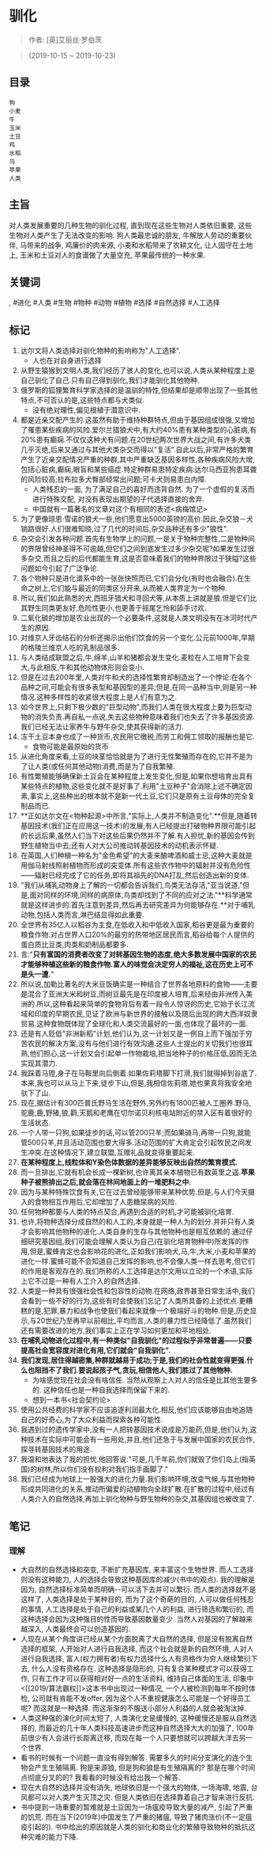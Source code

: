 # 驯化

> 作者: [英]艾丽丝·罗伯茨

> (2019-10-15 ~ 2019-10-23)

## 目录
```
狗
小麦
牛
玉米
土豆
鸡
水稻
马
苹果
人类
```

## 主旨
对人类发展重要的几种生物的驯化过程, 直到现在这些生物对人类依旧重要, 这些生物对人类产生了无法改变的影响. 狗人类最忠诚的朋友, 牛解放人劳动的重要伙伴, 马带来的战争, 鸡廉价的肉来源, 小麦和水稻带来了农耕文化, 让人固守在土地上, 玉米和土豆对人的食谱做了大量空充, 苹果最传统的一种水果.

## 关键词
, #进化 #人类 #生物 #物种 #动物 #植物 #选择 #自然选择 #人工选择


## 标记
1. 达尔文将人类选择对驯化物种的影响称为"人工选择".
    * 人也在对自身进行选择
2. 从野生猿猴到文明人类,我们经历了骇人的变化,也可以说,人类从某种程度上是自己驯化了自己.只有自己得到驯化,我们才能驯化其他物种.
3. 俄罗斯的狐狸繁育科学家选择的是温驯的特性,但结果却是顺带出现了一些其他特点,不可否认的是,这些特点都与犬类似.
    * 没有绝对理性,偏见根植于潜意识中.
5. 都是近亲交配产生的.这虽然有助于维持种群特点,但由于基因组成很强,又增加了罹患某些疾病的风险.爱尔兰猎狼犬中,有大约40%患有某种类型的心脏病,有20%患有癫痫.不仅仅这种犬有问题.在20世纪两次世界大战之间,有许多犬类几乎灭绝,后来又通过与其他犬类杂交而得以"复活".自此以后,非常严格的繁育产生了近亲交配情况严重的种群,其中严重缺乏基因多样性,各种疾病风险大增,包括心脏病,癫痫,眼盲和某些癌症.特定种群易患特定疾病:达尔马西亚狗患耳聋的风险较高;拉布拉多犬臀部经常出问题;可卡犬则易患白内障.
    * 人类残忍的一面, 为了满足自己的喜好而违背自然. 为了一个虚假的复活而进行特殊交配, 对没有表现出期望的子代选择直接的舍弃.
    * 中国就有一篇著名的文章对这个有相同的表述<病梅馆记>
6. 为了更像琼恩·雪诺的狼犬一些,他们愿意出5000英镑的高价.因此,杂交狼－犬销路很好.人们很难知晓,过了几代的时间后,杂交品种还有多少"狼性".
7. 杂交会引发各种问题.首先有生物学上的问题,一是关于物种完整性,二是物种间的界限曾经神圣得不可逾越,但它们之间到底发生过多少杂交呢?如果发生过很多杂交,而且之后的后代都能生育,这是否意味着我们的物种界限过于狭隘?这些问题如今引起了广泛争论.
8. 各个物种只是进化谱系中的一张张快照而已,它们会分化(有时也会融合).在生命之树上,它们能与最近的同类区分开来,从而被人类界定为一个物种.
9. 所以,我们如此熟悉的犬,西班牙猎犬和寻回犬等,从本质上讲就是狼.但是它们比其野生同类更友好,危险性更小,也更善于摇尾乞怜和舔手讨欢.
10. 二氧化碳的增加是农业出现的一个必要条件,这就是人类文明没有在冰河时代产生的原因.
11. 对维京人牙齿结石的分析还揭示出他们饮食的另一个变化.公元前1000年,早期的格陵兰维京人吃的乳制品很多.
12. 与人类结成联盟之后,牛,绵羊,山羊和猪都会发生变化.麦粒在人工培育下会变大,与此相反,牛和其他动物体形则会变小.
13. 但是在过去200年里,人类对牛和犬的选择性繁育却制造出了一个悖论:在各个品种之间,可能会有很多表型和基因型的差异;但是,在同一品种当中,则是另一种情况.这种多样性的收紧很大程度上是人们有意为之.
14. 如今世界上,只剩下极少数的"巨型动物",而我们人类在很大程度上要为巨型动物的消失负责.再自私一点说,失去这些物种意味着我们也失去了许多基因资源.我们已经无法让家养牛与野牛杂交,使其获得新的活力.
15. 冻干土豆本身也成了一种货币,农民用它缴税,而劳工和佣工领取的报酬也是它.
    * 食物可能是最原始的货币
16. 从进化角度来看,土豆的块茎恰恰就是为了进行无性繁殖而存在的,它并不是为了让人类(或任何其他动物)消费,而是为了自我繁殖.
17. 有性繁殖能够确保新土豆会在某种程度上发生变化,但是,如果你想培育出具有某些特点的植物,这些变化就不是好事了.利用"土豆种子"会消除上述不确定因素,事实上,这些种出的根本就不是新一代土豆,它们只是原有土豆母体的完全复制品而已.
18. **正如达尔文在<物种起源>中所言,"实际上,人类并不制造变化".**但是,随着转基因技术(我们正在应用这一技术)的发展,有人已经提出打破物种界限可能引起的长远后果,虽然人们当下对这些后果仍然并不了解.有人担忧,新的基因会传到野生植物当中去;还有人对大公司推动转基因技术的动机表示怀疑.
19. 在英国,人们种植一种名为"金色希望"的大麦来酿啤酒和威士忌,这种大麦就是用伽马射线照射植物而形成的突变体.所有这些农作物中的辐射并没有危险性——辐射已经完成了它的任务,即将其祖先的DNA打乱,然后创造出新的变体.
21. "我们从哺乳动物身上了解的一切都会告诉我们,鸟类无法存活,"亚当说道,"但是,面对同样的环境,同样的病原体,鸟类却找到了不同的应对之法."**科学通常就是这样进步的.首先注意到差异,然后再去研究差异为何能够存在.**对于哺乳动物,包括人类而言,淋巴结显得如此重要.
22. 全世界有35亿人以稻谷为主食,在低收入和中低收入国家,稻谷更是最为重要的粮食作物.对占世界人口20%的最穷的热带地区居民而言,稻谷给每个人提供的蛋白质比豆类,肉类和奶制品都要多.
23. 言:"**只有富国的消费者改变了对转基因生物的态度,绝大多数发展中国家的农民才能够种植这些新的粮食作物.富人的味觉会决定穷人的福祉,这在历史上可不是头一遭.**"
24. 所以说,加勒比著名的大米豆饭确实是一种结合了世界各地原料的食物——主要是混合了亚洲大米和树豆,而树豆最先是在印度被人培育,后来经由非洲传入美洲的.所以,这种看起来简单的食物背后有着一段令人惊讶的历史,它始于长江流域和印度的早期农民,见证了欧洲与新世界的接触以及随后出现的跨大西洋奴隶贸易.这种食物既体现了全球化和人类交流最好的一面,也体现了最坏的一面.
25. 还是有人贬低"非洲新稻"计划,他们认为,这一计划又是一例自上而下强加于穷苦农民的解决方案,没有与他们进行有效沟通.这些人士提出的关切我们也很耳熟,他们担心,这一计划又会引起单一作物栽培,把当地种子的价格压低,因而无法实现其潜力.
26. 我踩着马镫,身子在马鞍里向后倒着.如果佐莉塔脚下打滑,我们就得掉到谷底了.本来,我也可以从马上下来,徒步下山,但是,我相信佐莉塔,她也果真将我安全地驮下了山.
27. 现在,据估计有300匹普氏野马生活在野外,另外约有1800匹被人工圈养.野马,驼鹿,鹿,野猪,狼,鹳,天鹅和老鹰在切尔诺贝利核电站附近的禁入区有着很好的生活状态.
28. 一个人带一只狗,如果徒步的话,可以管200只羊;而如果骑马,再带一只狗,就能管500只羊,并且活动范围也要大得多.活动范围的扩大肯定会引起牧民之间发生冲突.在这种情况下,建立联盟,互赠礼品就变得重要起来.
29. **在某种程度上,线粒体和Y染色体数据的差异能够反映出自然的繁育模式.**
30. 而一旦排出,它就有机会长成一棵新树,也许离其亲本植物已有数英里之遥.**苹果种子被熊排出之后,就会落在林间地面上的一堆肥料之中.**
31. 因为与某种特殊饮食有关,它在过去曾经能够带来某种优势.但是,与人们今天摄入的食物相互作用后,它却增加了人患糖尿病的风险.
32. 任何物种都要与人类的特点契合,再遇到合适的时机,才可能被驯化培育.
34. 也许,将物种选择分成自然的和人工的,本身就是一种人为的划分.并非只有人类才会影响其他物种的进化.人类自身的生存与其他物种也是相互依赖的.通过仔细研究基因组,我们可能会理解人类认为自己(在驯化培育物种中)所发挥的作用,但是,蜜蜂肯定也会影响花的进化,正如我们影响犬,马,牛,大米,小麦和苹果的进化一样.蜜蜂可能不会知道自己发挥的影响,也不会像人类一样去思考,但它们的作用是客观存在的.我们所称的人工选择是达尔文用以立论的一个术语,实际上它不过是一种有人工介入的自然选择.
35. 人类是一种具有很强社会性和包容性的动物.在网络,政界甚至日常生活中,我们会看到一些不好的行为,这些有时会使我们忘记了人类所具备的上述优点.更糟糕的是,犯罪,暴力和战争也使我们看起来就像一个极端好斗的物种.但是,历史显示,与20世纪乃至再早以前相比,平均而言,人类的暴力性已经降低了.虽然我们还有需要改进的地方,我们事实上正在学习如何更加和平地相处.
36. **在哺乳动物进化过程中,有一种类似"自我驯化"的过程似乎非常普遍——只要提高社会宽容度对进化有用,它们就会"自我驯化".**
37. **我们发现,居住得越密集,种群就越易于成功;于是,我们的社会性就变得更强.什么也阻挡不了我们.要说起孩子气,贪玩,相信他人,我们胜过了其他物种.**
    * 为啥感觉现在社会没有啥信任. 当然从观察上人对人的信任是比其他生要多的. 这种信任也是一种自我选择而保留下来的.
    * 想到一本书<社会契约论\>
39. 使用公共经费的科学家不应该追逐利润最大化.相反,他们应该能够自由地追随自己的好奇心,为了大众利益而探索各种可能性.
40. 我遇到过的遗传学家中,没有一人把转基因技术说成是万能药,但是,他们认为,这种技术在实际中可能会有一些用处,并且,他们还急于与发展中国家的农民合作,探寻转基因技术的用途.
41. 我温和地表达了我的担忧.他回答说:"可是,几千年前,你们就毁了你们岛上(指英国)的树林,所以你们没有权利对我们指手画脚了."
42. 我们已经成为地球上一股强大的进化力量.我们影响环境,改变气候,与其他物种形成共同进化的关系,推动所偏爱的动植物向全球扩散.在扩散的过程中,经过有人类介入的自然选择,再加上驯化物种与野生物种的杂交,其基因组也被改变了.

## 笔记

### 理解
* 大自然的自然选择和突变, 不断扩充基因库, 来丰富这个生物世界. 而人工选择则没有这种能力, 人的选择会导致这种基因库的减少(书中的观点). 我的理解是因为, 自然选择标准简单而明确\-\-可以活下去并可以繁衍. 而人类的选择就不是这样了, 人类选择是处于某种目的, 而为了这个奇葩的目的, 人可以做任何残忍的事情, 人工选择是处于自己的利益或某几个人的利益, 进行筛选和繁衍的, 而这种选择会因为这种强目的性而导致基因数量变少. 当然人对基因的了解越来越深入, 人类最终会可以创造基因的.
* 人现在从某个角度讲已经从某个方面脱离了大自然的选择, 但是没有脱离自然选择的框架, 人开始对人进行自我选择, 而这个社会就是新的自然环境, 人对人进行自我选择, 富人(权力拥有者)有权力选择什么人有资格作为穷人继续繁衍下去, 什么人没有资格存在. 这种选择是隐形的, 只有复合某种模式才可以获得工作, 只有工作才可以获得相对好一点的生活资料, 维持自己体面的生活, 印象中<[[2019/算法霸权]]\>这本书中出现过一种情况, 一个人被检测到每年不按时体检, 公司就有肯能不发offer, 因为这个人不重视健康怎么可能是一个好得员工呢? 而这就是一种选择. 而这渐渐的不服送小部分人利益的人就会被淘汰掉.
* 人类这种强的演化时间太短了, 人类演化史是缓慢的, 这种缓慢还是服从自然选择的, 而最近的几十年人类科技高速进步而这种自然选择大大的加强了, 100年前很少有人会进行长距离迁移, 而现在每一个人只要想就可以跨越大洋去另一个世界.
* 看书的时候有一个问题一直没有得到解答. 需要多久的时间分支演化的连个生物会产生生殖隔离. 狗是来源狼, 但是狗和狼是有生殖隔离的? 那是在哪个时间点彻底分叉的的? 我看看的时候没有给出我一个解答.
* 现在大自然的选择并没有消失, 地球依旧是一个强大的物体, 一场海啸, 地震, 台风都可以对人类产生灭顶之灾. 但是人类依旧在选择靠着自己才智来进行反抗.
* 书中提到一场重要的暂难就是土豆因为一场瘟疫导致大量的减产, 引起了严重的饥荒. 而在当下(2019年)中国发生了严重的猪瘟, 导致了猪肉涨价(不一定瘟疫引起的). 书中给出的原因就是人类的驯化和商业化的繁殖导致物种的抵抗这种灾难的能力下降.
